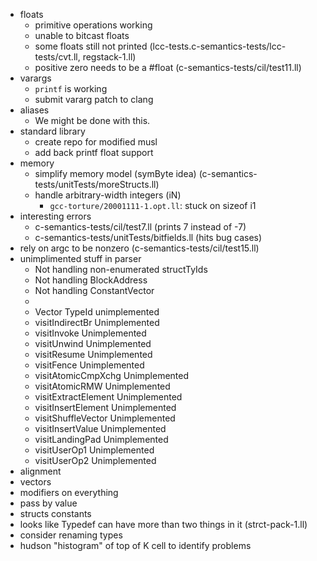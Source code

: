 - floats
    - primitive operations working
    - unable to bitcast floats
	- some floats still not printed (lcc-tests.c-semantics-tests/lcc-tests/cvt.ll, regstack-1.ll)
	- positive zero needs to be a #float (c-semantics-tests/cil/test11.ll)
- varargs
    - `printf` is working
    - submit vararg patch to clang
- aliases
    - We might be done with this.
- standard library
    - create repo for modified musl
    - add back printf float support
- memory
    - simplify memory model (symByte idea) (c-semantics-tests/unitTests/moreStructs.ll)
    - handle arbitrary-width integers (iN)
        - `gcc-torture/20001111-1.opt.ll`: stuck on sizeof i1
- interesting errors
	- c-semantics-tests/cil/test7.ll (prints 7 instead of -7)
	- c-semantics-tests/unitTests/bitfields.ll (hits bug cases)
- rely on argc to be nonzero (c-semantics-tests/cil/test15.ll)
- unimplimented stuff in parser
	- Not handling non-enumerated structTyIds
	- Not handling BlockAddress
	- Not handling ConstantVector
	- <placeholder or erroneous Constant>
	- Vector TypeId unimplemented
	- visitIndirectBr Unimplemented 
	- visitInvoke Unimplemented
	- visitUnwind Unimplemented
	- visitResume Unimplemented
	- visitFence Unimplemented
	- visitAtomicCmpXchg Unimplemented
	- visitAtomicRMW Unimplemented
	- visitExtractElement Unimplemented
	- visitInsertElement Unimplemented
	- visitShuffleVector Unimplemented
	- visitInsertValue Unimplemented
	- visitLandingPad Unimplemented 
	- visitUserOp1 Unimplemented
	- visitUserOp2 Unimplemented
- alignment
- vectors
- modifiers on everything
- pass by value
- structs constants
- looks like Typedef can have more than two things in it (strct-pack-1.ll)
- consider renaming types
- hudson "histogram" of top of K cell to identify problems
